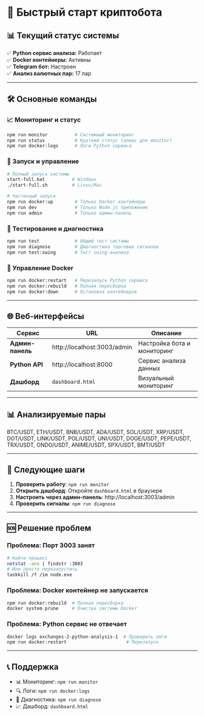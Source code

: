 # 🚀 Быстрый старт криптобота

## 📊 Текущий статус системы
✅ **Python сервис анализа:** Работает  
✅ **Docker контейнеры:** Активны  
✅ **Telegram бот:** Настроен  
✅ **Анализ валютных пар:** 17 пар  

---

## 🛠️ Основные команды

### 📈 Мониторинг и статус
```bash
npm run monitor          # Системный мониторинг
npm run status           # Краткий статус (алиас для monitor)
npm run docker:logs      # Логи Python сервиса
```

### 🚀 Запуск и управление
```bash
# Полный запуск системы
start-full.bat          # Windows
./start-full.sh         # Linux/Mac

# Частичный запуск
npm run docker:up        # Только Docker контейнеры
npm run dev              # Только Node.js приложение
npm run admin            # Только админ-панель
```

### 🧪 Тестирование и диагностика
```bash
npm run test             # Общий тест системы
npm run diagnose         # Диагностика торговых сигналов
npm run test:swing       # Тест swing-анализа
```

### 🔧 Управление Docker
```bash
npm run docker:restart   # Перезапуск Python сервиса
npm run docker:rebuild   # Полная пересборка
npm run docker:down      # Остановка контейнеров
```

---

## 🌐 Веб-интерфейсы

| Сервис | URL | Описание |
|--------|-----|----------|
| **Админ-панель** | http://localhost:3003/admin | Настройка бота и мониторинг |
| **Python API** | http://localhost:8000 | Сервис анализа данных |
| **Дашборд** | `dashboard.html` | Визуальный мониторинг |

---

## 📊 Анализируемые пары
BTC/USDT, ETH/USDT, BNB/USDT, ADA/USDT, SOL/USDT, XRP/USDT, DOT/USDT, LINK/USDT, POL/USDT, UNI/USDT, DOGE/USDT, PEPE/USDT, TRX/USDT, ONDO/USDT, ANIME/USDT, SPX/USDT, BMT/USDT

---

## 🎯 Следующие шаги

1. **Проверить работу**: `npm run monitor`
2. **Открыть дашборд**: Откройте `dashboard.html` в браузере
3. **Настроить через админ-панель**: http://localhost:3003/admin
4. **Проверить сигналы**: `npm run diagnose`

---

## 🆘 Решение проблем

### Проблема: Порт 3003 занят
```bash
# Найти процесс
netstat -ano | findstr :3003
# Или просто перезапустить
taskkill /f /im node.exe
```

### Проблема: Docker контейнер не запускается
```bash
npm run docker:rebuild  # Полная пересборка
docker system prune     # Очистка системы Docker
```

### Проблема: Python сервис не отвечает
```bash
docker logs exchanges-2-python-analysis-1  # Проверить логи
npm run docker:restart                      # Перезапуск
```

---

## 📞 Поддержка
- 📊 Мониторинг: `npm run monitor`
- 🔍 Логи: `npm run docker:logs`
- 🧪 Диагностика: `npm run diagnose`
- 📈 Дашборд: `dashboard.html`
